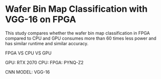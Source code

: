 # Wafer Bin Map Classification with VGG-16 on FPGA

 This study compares whether the wafer bin map classification in FPGA compared to CPU and GPU consumes more than 60 times less power and has similar runtime and similar accuracy.
 
 FPGA VS CPU VS GPU
 
 GPU: RTX 2070
 CPU:
 FPGA: PYNQ-Z2
 
 CNN MODEL: VGG-16
 
 

